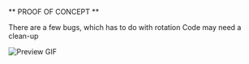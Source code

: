 ** PROOF OF CONCEPT **

There are a few bugs, which has to do with rotation
Code may need a clean-up

![Preview GIF](https://i.imgur.com/7YsnnC6.gif "Preview gif")
